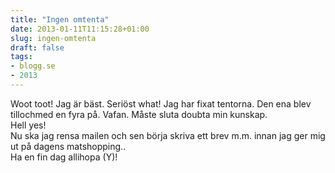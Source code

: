 ```yaml
---
title: "Ingen omtenta"
date: 2013-01-11T11:15:28+01:00
slug: ingen-omtenta
draft: false
tags:
- blogg.se
- 2013
---
```

Woot toot! Jag är bäst. Seriöst what! Jag har fixat tentorna. Den ena blev tillochmed en fyra på. Vafan. Måste sluta doubta min kunskap.  
Hell yes!  
Nu ska jag rensa mailen och sen börja skriva ett brev m.m. innan jag ger mig ut på dagens matshopping..  
Ha en fin dag allihopa (Y)!